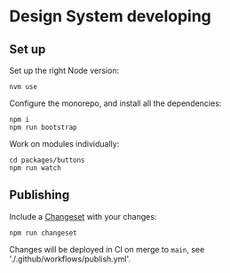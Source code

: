 # Design System developing 

## Set up 

Set up the right Node version: 

    nvm use

Configure the monorepo, and install all the dependencies: 

    npm i 
    npm run bootstrap 
    
Work on modules individually: 

    cd packages/buttons
    npm run watch 

## Publishing

Include a [Changeset](https://github.com/atlassian/changesets) with your changes:

    npm run changeset

Changes will be deployed in CI on merge to `main`, see './.github/workflows/publish.yml'.
